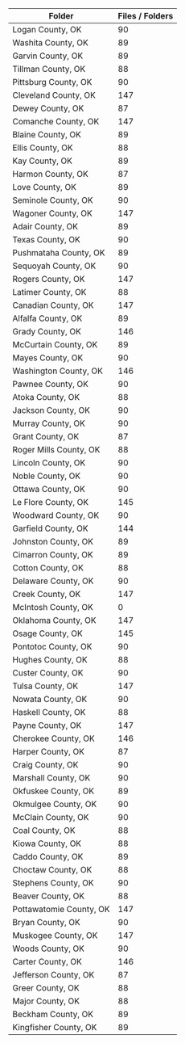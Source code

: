 | Folder                  |   Files / Folders |
|-------------------------|-------------------|
| Logan County, OK        |                90 |
| Washita County, OK      |                89 |
| Garvin County, OK       |                89 |
| Tillman County, OK      |                88 |
| Pittsburg County, OK    |                90 |
| Cleveland County, OK    |               147 |
| Dewey County, OK        |                87 |
| Comanche County, OK     |               147 |
| Blaine County, OK       |                89 |
| Ellis County, OK        |                88 |
| Kay County, OK          |                89 |
| Harmon County, OK       |                87 |
| Love County, OK         |                89 |
| Seminole County, OK     |                90 |
| Wagoner County, OK      |               147 |
| Adair County, OK        |                89 |
| Texas County, OK        |                90 |
| Pushmataha County, OK   |                89 |
| Sequoyah County, OK     |                90 |
| Rogers County, OK       |               147 |
| Latimer County, OK      |                88 |
| Canadian County, OK     |               147 |
| Alfalfa County, OK      |                89 |
| Grady County, OK        |               146 |
| McCurtain County, OK    |                89 |
| Mayes County, OK        |                90 |
| Washington County, OK   |               146 |
| Pawnee County, OK       |                90 |
| Atoka County, OK        |                88 |
| Jackson County, OK      |                90 |
| Murray County, OK       |                90 |
| Grant County, OK        |                87 |
| Roger Mills County, OK  |                88 |
| Lincoln County, OK      |                90 |
| Noble County, OK        |                90 |
| Ottawa County, OK       |                90 |
| Le Flore County, OK     |               145 |
| Woodward County, OK     |                90 |
| Garfield County, OK     |               144 |
| Johnston County, OK     |                89 |
| Cimarron County, OK     |                89 |
| Cotton County, OK       |                88 |
| Delaware County, OK     |                90 |
| Creek County, OK        |               147 |
| McIntosh County, OK     |                 0 |
| Oklahoma County, OK     |               147 |
| Osage County, OK        |               145 |
| Pontotoc County, OK     |                90 |
| Hughes County, OK       |                88 |
| Custer County, OK       |                90 |
| Tulsa County, OK        |               147 |
| Nowata County, OK       |                90 |
| Haskell County, OK      |                88 |
| Payne County, OK        |               147 |
| Cherokee County, OK     |               146 |
| Harper County, OK       |                87 |
| Craig County, OK        |                90 |
| Marshall County, OK     |                90 |
| Okfuskee County, OK     |                89 |
| Okmulgee County, OK     |                90 |
| McClain County, OK      |                90 |
| Coal County, OK         |                88 |
| Kiowa County, OK        |                88 |
| Caddo County, OK        |                89 |
| Choctaw County, OK      |                88 |
| Stephens County, OK     |                90 |
| Beaver County, OK       |                88 |
| Pottawatomie County, OK |               147 |
| Bryan County, OK        |                90 |
| Muskogee County, OK     |               147 |
| Woods County, OK        |                90 |
| Carter County, OK       |               146 |
| Jefferson County, OK    |                87 |
| Greer County, OK        |                88 |
| Major County, OK        |                88 |
| Beckham County, OK      |                89 |
| Kingfisher County, OK   |                89 |